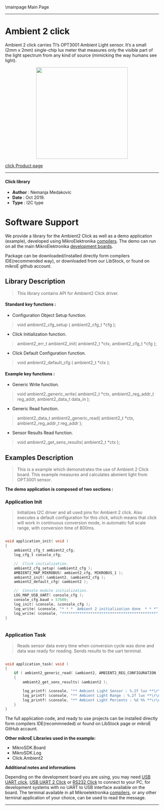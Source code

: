 \mainpage Main Page

 

---
# Ambient 2 click

Ambient 2 click carries TI’s OPT3001 Ambient Light sensor.
It’s a small (2mm x 2mm) single-chip lux meter that measures only the visible part of the light spectrum from any kind of source (mimicking the way humans see light).

<p align="center">
  <img src="http://download.mikroe.com/images/click_for_ide/ambient2_click.png" height=300px>
</p>

[click Product page](<https://www.mikroe.com/ambient-2-click>)

---


#### Click library 

- **Author**        : Nemanja Medakovic
- **Date**          : Oct 2019.
- **Type**          : I2C type


# Software Support

We provide a library for the Ambient2 Click 
as well as a demo application (example), developed using MikroElektronika 
[compilers](http://shop.mikroe.com/compilers). 
The demo can run on all the main MikroElektronika [development boards](http://shop.mikroe.com/development-boards).

Package can be downloaded/installed directly form compilers IDE(recommended way), or downloaded from our LibStock, or found on mikroE github account. 

## Library Description

> This library contains API for Ambient2 Click driver.

#### Standard key functions :

- Configuration Object Setup function.
> void ambient2_cfg_setup ( ambient2_cfg_t *cfg ); 
 
- Click Initialization function.
> ambient2_err_t ambient2_init( ambient2_t *ctx, ambient2_cfg_t *cfg );

- Click Default Configuration function.
> void ambient2_default_cfg ( ambient2_t *ctx );


#### Example key functions :

- Generic Write function.
> void ambient2_generic_write( ambient2_t *ctx, ambient2_reg_addr_t reg_addr, ambient2_data_t data_in );
 
- Generic Read function.
> ambient2_data_t ambient2_generic_read( ambient2_t *ctx, ambient2_reg_addr_t reg_addr );

- Sensor Results Read function.
> void ambient2_get_sens_results( ambient2_t *ctx );

## Examples Description

>
> This is a example which demonstrates the use of Ambient 2 Click board.
> This example measures and calculates abmient light from OPT3001 sensor.
>

**The demo application is composed of two sections :**

### Application Init

>
> Initializes I2C driver and all used pins for Ambient 2 click. 
> Also executes a default configuration for this click, which means
> that click will work in continuous conversion mode, in automatic full scale
> range, with conversion time of 800ms.
>

```c

void application_init( void )
{
    ambient2_cfg_t ambient2_cfg;
    log_cfg_t console_cfg;

    //  Click initialization.
    ambient2_cfg_setup( &ambient2_cfg );
    AMBIENT2_MAP_MIKROBUS( ambient2_cfg, MIKROBUS_1 );
    ambient2_init( &ambient2, &ambient2_cfg );
    ambient2_default_cfg( &ambient2 );

    //  Console module initialization.
    LOG_MAP_USB_UART( console_cfg );
    console_cfg.baud = 57600;
    log_init( &console, &console_cfg );
    log_write( &console, "* * *  Ambient 2 initialization done  * * *", LOG_FORMAT_LINE );
    log_write( &console, "*******************************************", LOG_FORMAT_LINE );
}
  
```

### Application Task

>
> Reads sensor data every time when conversion cycle was done
> and data was ready for reading. Sends results to the uart terminal.
>

```c

void application_task( void )
{
    if ( ambient2_generic_read( &ambient2, AMBIENT2_REG_CONFIGURATION ) & AMBIENT2_FLAG_MASK_CONV_READY )
    {
        ambient2_get_sens_results( &ambient2 );

        log_printf( &console, "** Ambient Light Sensor : %.2f lux **\r\n", ambient2.sens_data.amb_light_lx );
        log_printf( &console, "** Ambient Light Range : %.2f lux **\r\n", ambient2.sens_data.amb_light_range );
        log_printf( &console, "** Ambient Light Percents : %d %% **\r\n\n", ambient2.sens_data.amb_light_per );
    }
}  

``` 

The full application code, and ready to use projects can be  installed directly form compilers IDE(recommneded) or found on LibStock page or mikroE GitHub accaunt.

**Other mikroE Libraries used in the example:**

- MikroSDK.Board
- MikroSDK.Log
- Click.Ambient2

**Additional notes and informations**

Depending on the development board you are using, you may need 
[USB UART click](http://shop.mikroe.com/usb-uart-click), 
[USB UART 2 Click](http://shop.mikroe.com/usb-uart-2-click) or 
[RS232 Click](http://shop.mikroe.com/rs232-click) to connect to your PC, for 
development systems with no UART to USB interface available on the board. The 
terminal available in all Mikroelektronika 
[compilers](http://shop.mikroe.com/compilers), or any other terminal application 
of your choice, can be used to read the message.



---
